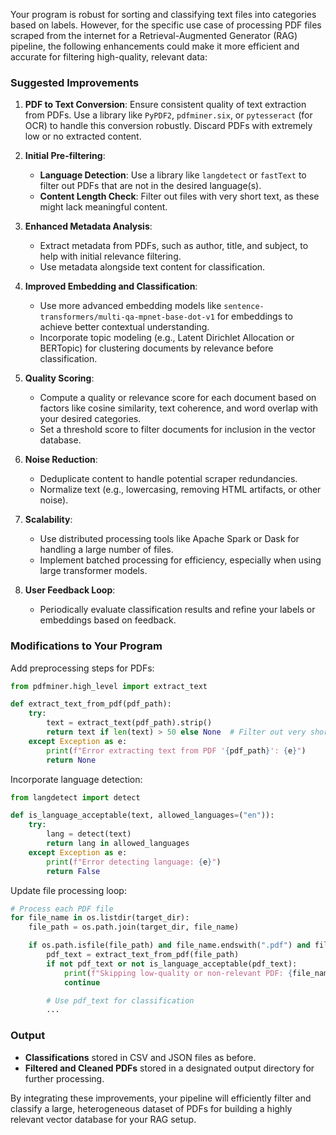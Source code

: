 Your program is robust for sorting and classifying text files into categories based on labels. However, for the specific use case of processing PDF files scraped from the internet for a Retrieval-Augmented Generator (RAG) pipeline, the following enhancements could make it more efficient and accurate for filtering high-quality, relevant data:

### Suggested Improvements

1. **PDF to Text Conversion**: Ensure consistent quality of text extraction from PDFs. Use a library like `PyPDF2`, `pdfminer.six`, or `pytesseract` (for OCR) to handle this conversion robustly. Discard PDFs with extremely low or no extracted content.

2. **Initial Pre-filtering**:
   - **Language Detection**: Use a library like `langdetect` or `fastText` to filter out PDFs that are not in the desired language(s).
   - **Content Length Check**: Filter out files with very short text, as these might lack meaningful content.

3. **Enhanced Metadata Analysis**:
   - Extract metadata from PDFs, such as author, title, and subject, to help with initial relevance filtering.
   - Use metadata alongside text content for classification.

4. **Improved Embedding and Classification**:
   - Use more advanced embedding models like `sentence-transformers/multi-qa-mpnet-base-dot-v1` for embeddings to achieve better contextual understanding.
   - Incorporate topic modeling (e.g., Latent Dirichlet Allocation or BERTopic) for clustering documents by relevance before classification.

5. **Quality Scoring**:
   - Compute a quality or relevance score for each document based on factors like cosine similarity, text coherence, and word overlap with your desired categories.
   - Set a threshold score to filter documents for inclusion in the vector database.

6. **Noise Reduction**:
   - Deduplicate content to handle potential scraper redundancies.
   - Normalize text (e.g., lowercasing, removing HTML artifacts, or other noise).

7. **Scalability**:
   - Use distributed processing tools like Apache Spark or Dask for handling a large number of files.
   - Implement batched processing for efficiency, especially when using large transformer models.

8. **User Feedback Loop**:
   - Periodically evaluate classification results and refine your labels or embeddings based on feedback.

### Modifications to Your Program
Add preprocessing steps for PDFs:
```python
from pdfminer.high_level import extract_text

def extract_text_from_pdf(pdf_path):
    try:
        text = extract_text(pdf_path).strip()
        return text if len(text) > 50 else None  # Filter out very short text
    except Exception as e:
        print(f"Error extracting text from PDF '{pdf_path}': {e}")
        return None
```

Incorporate language detection:
```python
from langdetect import detect

def is_language_acceptable(text, allowed_languages=("en")):
    try:
        lang = detect(text)
        return lang in allowed_languages
    except Exception as e:
        print(f"Error detecting language: {e}")
        return False
```

Update file processing loop:
```python
# Process each PDF file
for file_name in os.listdir(target_dir):
    file_path = os.path.join(target_dir, file_name)

    if os.path.isfile(file_path) and file_name.endswith(".pdf") and file_name not in processed_files:
        pdf_text = extract_text_from_pdf(file_path)
        if not pdf_text or not is_language_acceptable(pdf_text):
            print(f"Skipping low-quality or non-relevant PDF: {file_name}")
            continue

        # Use pdf_text for classification
        ...
```

### Output
- **Classifications** stored in CSV and JSON files as before.
- **Filtered and Cleaned PDFs** stored in a designated output directory for further processing.

By integrating these improvements, your pipeline will efficiently filter and classify a large, heterogeneous dataset of PDFs for building a highly relevant vector database for your RAG setup.
